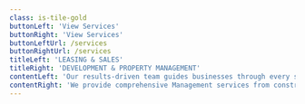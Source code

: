 ```yaml
---
class: is-tile-gold
buttonLeft: 'View Services'
buttonRight: 'View Services'
buttonLeftUrl: /services
buttonRightUrl: /services
titleLeft: 'LEASING & SALES'
titleRight: 'DEVELOPMENT & PROPERTY MANAGEMENT'
contentLeft: 'Our results-driven team guides businesses through every step of the leasing and buying process.'
contentRight: 'We provide comprehensive Management services from construction budgeting to facility management.'
---
```


